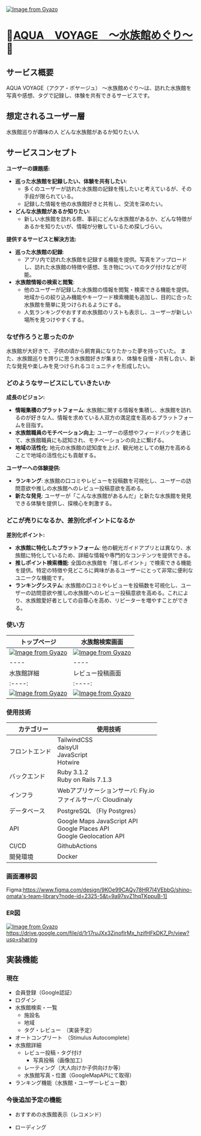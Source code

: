 [![Image from Gyazo](https://i.gyazo.com/985c1056b629c8ddabea4277a6b26b0e.jpg)](https://gyazo.com/985c1056b629c8ddabea4277a6b26b0e)
# 🐬[AQUA　VOYAGE　〜水族館めぐり〜](https://aqua-voyage.com/)🐋

## サービス概要
AQUA VOYAGE（アクア・ボヤージュ） 〜水族館めぐり〜は、訪れた水族館を写真や感想、タグで記録し、体験を共有できるサービスです。

## 想定されるユーザー層
水族館巡りが趣味の人
どんな水族館があるか知りたい人

## サービスコンセプト
**ユーザーの課題感:**

- **巡った水族館を記録したい、体験を共有したい**:
    - 多くのユーザーが訪れた水族館の記録を残したいと考えているが、その手段が限られている。
    - 記録した情報を他の水族館好きと共有し、交流を深めたい。
- **どんな水族館があるか知りたい**:
    - 新しい水族館を訪れる際、事前にどんな水族館があるか、どんな特徴があるかを知りたいが、情報が分散しているため探しづらい。

**提供するサービスと解決方法:**

- **巡った水族館の記録**:
    - アプリ内で訪れた水族館を記録する機能を提供。写真をアップロードし、訪れた水族館の特徴や感想、生き物についてのタグ付けなどが可能。
- **水族館情報の検索と閲覧**:
    - 他のユーザーが記録した水族館の情報を閲覧・検索できる機能を提供。地域からの絞り込み機能やキーワード検索機能も追加し、目的に合った水族館を簡単に見つけられるようにする。
    - 人気ランキングやおすすめ水族館のリストも表示し、ユーザーが新しい場所を見つけやすくする。

### なぜ作ろうと思ったのか
水族館が大好きで、子供の頃から飼育員になりたかった夢を持っていた。
また、水族館巡りを誇りに思う水族館好きが集まり、体験を自慢・共有し合い、新たな発見や楽しみを見つけられるコミュニティを形成したい。


### どのようなサービスにしていきたいか

**成長のビジョン:**

- **情報集積のプラットフォーム**: 水族館に関する情報を集積し、水族館を訪れるのが好きな人、情報を求めている人双方の満足度を高めるプラットフォームを目指す。
- **水族館職員のモチベーション向上**: ユーザーの感想やフィードバックを通じて、水族館職員にも認知され、モチベーションの向上に繋げる。
- **地域の活性化**: 地元の水族館の認知度を上げ、観光地としての魅力を高めることで地域の活性化にも貢献する。

**ユーザーへの体験提供:**

- **ランキング**: 水族館の口コミやレビューを投稿数を可視化し、ユーザーの訪問意欲や推しの水族館へのレビュー投稿意欲を高める。
- **新たな発見**: ユーザーが「こんな水族館があるんだ」と新たな水族館を発見できる体験を提供し、探検心を刺激する。

### どこが売りになるか、差別化ポイントになるか

**差別化ポイント:**

- **水族館に特化したプラットフォーム**: 他の観光ガイドアプリとは異なり、水族館に特化しているため、詳細な情報や専門的なコンテンツを提供できる。
- **推しポイント検索機能**: 全国の水族館を「推しポイント」で検索できる機能を提供。特定の特徴や見どころに興味があるユーザーにとって非常に便利なユニークな機能です。
- **ランキングシステム**: 水族館の口コミやレビューを投稿数を可視化し、ユーザーの訪問意欲や推しの水族館へのレビュー投稿意欲を高める。これにより、水族館愛好者としての自尊心を高め、リピーターを増やすことができる。


### 使い方
| トップページ | 水族館検索画面 |
| ---- | ---- |
|[![Image from Gyazo](https://i.gyazo.com/d78b05c9aff057ff356db596d862dba3.gif)](https://gyazo.com/d78b05c9aff057ff356db596d862dba3)| [![Image from Gyazo](https://i.gyazo.com/890e942a0c239eb908694ce7b216df57.gif)](https://gyazo.com/890e942a0c239eb908694ce7b216df57) |
| ---- | ---- |
| 水族館詳細 | レビュー投稿画面 |
| :----: | :----: |
| [![Image from Gyazo](https://i.gyazo.com/3a5c9895ad5e5159dc225cb35d3bfe30.gif)](https://gyazo.com/3a5c9895ad5e5159dc225cb35d3bfe30) | [![Image from Gyazo](https://i.gyazo.com/65a1533ead4d5dc4fbda88da6913cc85.gif)](https://gyazo.com/65a1533ead4d5dc4fbda88da6913cc85) |

### 使用技術
|　カテゴリー	|　使用技術　|
| ---- | ---- |
| フロントエンド | TailwindCSS<br>daisyUI<br>JavaScript<br>Hotwire |
| バックエンド | Ruby 3.1.2<br>Ruby on Rails 7.1.3 |
| インフラ | Webアプリケーションサーバ: Fly.io<br>ファイルサーバ: Cloudinaly |
| データベース | PostgreSQL （Fly Postgres）|
| API | Google Maps JavaScript API<br>Google Places API<br>Google Geolocation API |
| CI/CD | GithubActions |
| 開発環境 | Docker |

### 画面遷移図
Figma:https://www.figma.com/design/9KOe99CAQy78HR7I4VEbbG/shino-omata's-team-library?node-id=2325-5&t=9a97svZ1hqTKppuB-1]

### ER図
[![Image from Gyazo](https://i.gyazo.com/77760881de564edc5a3612cc3249cf5f.png)](https://gyazo.com/77760881de564edc5a3612cc3249cf5f)
https://drive.google.com/file/d/1r17ruJXx3ZinofIrMx_hzifHFkDK7_Pr/view?usp=sharing

## 実装機能
### 現在
* 会員登録（Google認証）
* ログイン
* 水族館検索・一覧
  * 施設名
  * 地域
  * タグ・レビュー　（実装予定）
* オートコンプリート　（Stimulus Autocomplete）
* 水族館詳細
  * レビュー投稿・タグ付け
    * 写真投稿（画像加工）
  * レーティング（大人向けか子供向けか等）
  * 水族館写真・位置（GoogleMapAPIにて取得） 
* ランキング機能（水族館・ユーザーレビュー数）


### 今後追加予定の機能
* おすすめの水族館表示（レコメンド）

* ローディング
